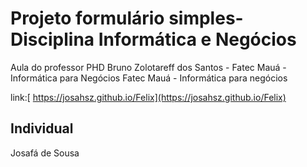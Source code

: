 # Projeto formulário simples- Disciplina Informática e Negócios

Aula do professor PHD Bruno Zolotareff dos Santos - Fatec Mauá - Informática para Negócios <brbr>
Fatec Mauá - Informática para negócios

link:[ https://josahsz.github.io/Felix](https://josahsz.github.io/Felix)


## Individual
Josafá de Sousa
